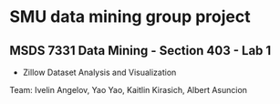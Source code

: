 # SMU data mining group project

## MSDS 7331 Data Mining - Section 403 - Lab 1
- Zillow Dataset Analysis and Visualization

Team: Ivelin Angelov, Yao Yao, Kaitlin Kirasich, Albert Asuncion
